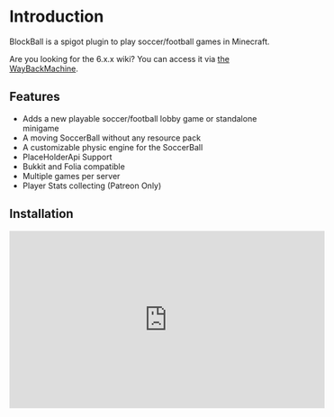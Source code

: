 # Introduction

BlockBall is a spigot plugin to play soccer/football games in Minecraft.

Are you looking for the 6.x.x wiki? You can access it via [the WayBackMachine](https://web.archive.org/web/20240811125048/https://shynixn.github.io/BlockBall/build/html/index.html).

## Features

* Adds a new playable soccer/football lobby game or standalone minigame
* A moving SoccerBall without any resource pack
* A customizable physic engine for the SoccerBall
* PlaceHolderApi Support
* Bukkit and Folia compatible
* Multiple games per server
* Player Stats collecting (Patreon Only)

## Installation

<iframe width="560" height="315" src="https://www.youtube.com/embed/VPBYYQUaRCs?si=oJf9aM7RWhpXWJ_y" title="YouTube video player" frameborder="0" allow="accelerometer; autoplay; clipboard-write; encrypted-media; gyroscope; picture-in-picture; web-share" referrerpolicy="strict-origin-when-cross-origin" allowfullscreen></iframe>
